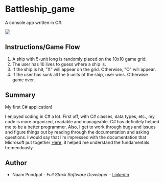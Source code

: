 # Battleship_game

A console app written in C#. 

<img src="https://user-images.githubusercontent.com/53867191/157230971-bbf8f2cf-cc3c-428f-bf25-ae55144b7a55.png" />

## Instructions/Game Flow
1) A ship with 5-unit long is randomly placed on the 10x10 game grid.
2) The user has 10 lives to guess where a ship is.
3) If the ship is hit, "X" will appear on the grid. Otherwise, "O" will appear.
4) If the user has sunk all the 5 units of the ship, user wins. Otherwise game over.

## Summary

My first C# application! 

I enjoyed coding in C# a lot. First off, with C# classes, data types, etc., my code is more organized, readable and manageable. C# has definitely helped me to be a better programmer.
Also, I get to work through bugs and issues and figure things out by reading through the documentation and asking questions. 
I would say that I’m impressed with the documentation that Microsoft put together [Here](https://docs.microsoft.com/en-us/dotnet/csharp/), it helped me understand the fundamentals tremendously.

## Author
- Naam Pondpat - _Full Stack Software Developer_ - [LinkedIn](https://www.linkedin.com/in/naam-pondpat-638153150/)
